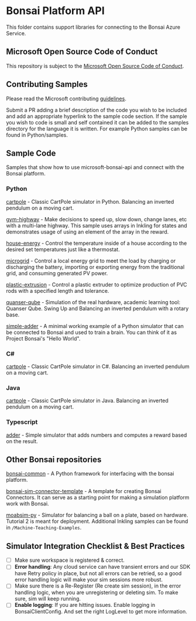 # Bonsai Platform API

This folder contains support libraries for connecting to the Bonsai Azure Service.

## Microsoft Open Source Code of Conduct

This repository is subject to the [Microsoft Open Source Code of Conduct](https://opensource.microsoft.com/codeofconduct).

## Contributing Samples

Please read the Microsoft contributing [guidelines](CONTRIBUTING.md).

Submit a PR adding a brief description of the code you wish to be included and add an appropriate hyperlink to the sample code section. If the sample you wish to code is small and self contained it can be added to the samples directory for the language it is written. For example Python samples can be found in Python/samples.

## Sample Code

Samples that show how to use microsoft-bonsai-api and connect with the Bonsai platform.

### Python

[cartpole](https://github.com/microsoft/microsoft-bonsai-api/tree/main/Python/samples/cartpole) - Classic CartPole simulator in Python. Balancing an inverted pendulum on a moving cart.

[gym-highway](https://github.com/microsoft/microsoft-bonsai-api/tree/main/Python/samples/gym-highway) - Make decisions to speed up, slow down, change lanes, etc with a multi-lane highway. This sample uses arrays in Inkling for states and demonstrates usage of using an element of the array in the reward.

[house-energy](https://github.com/microsoft/microsoft-bonsai-api/tree/main/Python/samples/house-energy) - Control the temperature inside of a house according to the desired set temperatures just like a thermostat.

[microgrid](https://github.com/microsoft/microsoft-bonsai-api/tree/main/Python/samples/microgrid) - Control a local energy grid to meet the load by charging or discharging the battery, importing or exporting energy from the traditional grid, and consuming generated PV power.

[plastic-extrusion](https://github.com/microsoft/microsoft-bonsai-api/tree/main/Python/samples/plastic-extrusion) - Control a plastic extruder to optimize production of PVC rods with a specified length and tolerance.

[quanser-qube](https://github.com/microsoft/microsoft-bonsai-api/tree/main/Python/samples/quanser-qube) - Simulation of the real hardware, academic learning tool: Quanser Qube. Swing Up and Balancing an inverted pendulum with a rotary base.

[simple-adder](https://github.com/microsoft/microsoft-bonsai-api/tree/main/Python/samples/simple-adder) - A minimal working example of a Python simulator that can be connected to Bonsai and used to train a brain. You can think of it as Project Bonsai's "Hello World".

### C#

[cartpole](https://github.com/microsoft/microsoft-bonsai-api/tree/main/CSharp/samples/Microsoft.Bonsai.Api.Samples.Cartpole) - Classic CartPole simulator in C#. Balancing an inverted pendulum on a moving cart.

### Java

[cartpole](https://github.com/microsoft/cartpole-java) - Classic CartPole simulator in Java. Balancing an inverted pendulum on a moving cart.

### Typescript

[adder](https://github.com/microsoft/microsoft-bonsai-api/tree/main/Typescript/samples/adder) - Simple simulator that adds numbers and computes a reward based on the result.

## Other Bonsai repositories

[bonsai-common](https://github.com/microsoft/bonsai-common) - A Python framework for interfacing with the bonsai platform.

[bonsai-sim-connector-template](https://github.com/microsoft/bonsai-sim-connector-template) - A template for creating Bonsai Connectors. It can serve as a starting point for making a simulation platform work with Bonsai.

[moabsim-py](https://github.com/microsoft/moabsim-py) - Simulator for balancing a ball on a plate, based on hardware. Tutorial 2 is meant for deployment. Additional Inkling samples can be found in `/Machine-Teaching-Examples`.

## Simulator Integration Checklist & Best Practices
- [ ] Make sure workspace is registered & correct.
- [ ] **Error handling**: Any cloud service can have transient errors and our SDK have Retry policy in place, but not all errors can be retried, so a good error handling logic will make your sim sessions more robust. 
- [ ] Make sure there is a Re-Register (Re create sim session), in the error handling logic, when you are unregistering or deleting sim. To make sure, sim will keep running.
- [ ] **Enable logging**: If you are hitting issues. Enable logging in BonsaiClientConfig. And set the right LogLevel to get more information.
